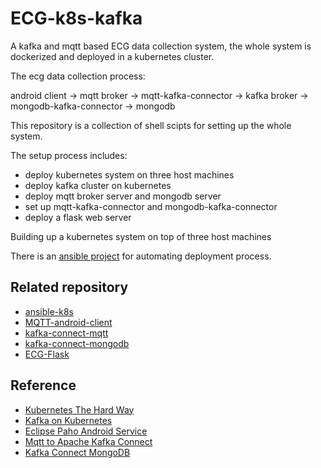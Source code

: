 # ECG-k8s-kafka

A kafka and mqtt based ECG data collection system, the whole system is dockerized and deployed in a kubernetes cluster.

The ecg data collection process:

android client -> mqtt broker -> mqtt-kafka-connector ->
kafka broker -> mongodb-kafka-connector -> mongodb

This repository is a collection of shell scipts for setting up the whole system.

The setup process includes:

* deploy kubernetes system on three host machines
* deploy kafka cluster on kubernetes
* deploy mqtt broker server and mongodb server
* set up mqtt-kafka-connector and mongodb-kafka-connector
* deploy a flask web server

Building up a kubernetes system on top of three host machines

There is an [ansible project](https://github.com/siyizheng9/ansible-k8s-ecg) for automating deployment process.

## Related repository

* [ansible-k8s](https://github.com/siyizheng9/ansible-k8s-ecg)
* [MQTT-android-client](https://github.com/siyizheng9/MQTT-android-client)
* [kafka-connect-mqtt](https://github.com/siyizheng9/kafka-connect-mqtt)
* [kafka-connect-mongodb](https://github.com/siyizheng9/kafka-connect-mongodb)
* [ECG-Flask](https://github.com/siyizheng9/ECG-Flask)

## Reference

* [Kubernetes The Hard Way](https://github.com/kelseyhightower/kubernetes-the-hard-way)
* [Kafka on Kubernetes](https://github.com/Yolean/kubernetes-kafka)
* [Eclipse Paho Android Service](https://github.com/eclipse/paho.mqtt.android)
* [Mqtt to Apache Kafka Connect](https://github.com/evokly/kafka-connect-mqtt)
* [Kafka Connect MongoDB](https://github.com/hpgrahsl/kafka-connect-mongodb)
